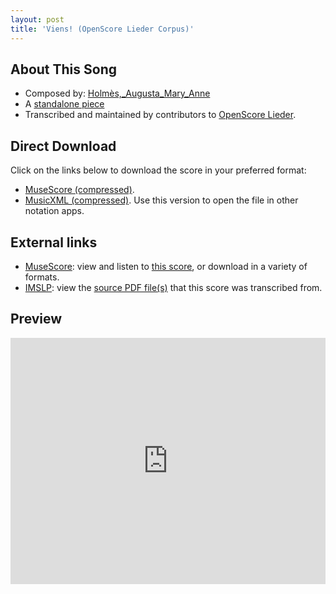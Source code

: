 ```yaml
---
layout: post
title: 'Viens! (OpenScore Lieder Corpus)'
---
```


## About This Song

- Composed by: [Holmès,_Augusta_Mary_Anne](https://fourscoreandmore.org/openscore/lieder/Holmès,_Augusta_Mary_Anne)
- A [standalone piece](https://fourscoreandmore.org/openscore/lieder/Holmès,_Augusta_Mary_Anne/_)
- Transcribed and maintained by contributors to [OpenScore Lieder].

[OpenScore Lieder]: https://musescore.com/openscore-lieder-corpus

## Direct Download

Click on the links below to download the score in your preferred format:
- [MuseScore (compressed)](https://github.com/openscore/lieder/blob/main/scores/Holmès,_Augusta_Mary_Anne/_/Viens!/lc6174723.mscz?raw=true).
- [MusicXML (compressed)](https://github.com/openscore/lieder/blob/main/scores/Holmès,_Augusta_Mary_Anne/_/Viens!/lc6174723.mxl?raw=true). Use this version to open the file in other notation apps.

## External links

- [MuseScore]: view and listen to [this score][MuseScore], or download in a variety of formats.
- [IMSLP]: view the [source PDF file(s)][IMSLP] that this score was transcribed from.

[MuseScore]: https://musescore.com/score/6174723
[IMSLP]: https://imslp.org/wiki/Special:ReverseLookup/589118

## Preview

<iframe width="100%" height="394" src="https://musescore.com/openscore-lieder-corpus/scores/6174723/embed" frameborder="0" allowfullscreen allow="autoplay; fullscreen"></iframe>
